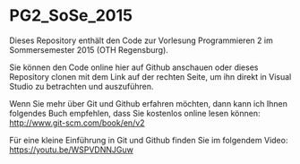 # PG2_SoSe_2015
Dieses Repository enthält den Code zur Vorlesung Programmieren 2 im Sommersemester 2015 (OTH Regensburg).

Sie können den Code online hier auf Github anschauen oder dieses Repository clonen mit dem Link auf der rechten Seite, um
ihn direkt in Visual Studio zu betrachten und auszuführen.

Wenn Sie mehr über Git und Github erfahren möchten, dann kann ich Ihnen folgendes Buch empfehlen, dass Sie kostenlos online lesen können:
http://www.git-scm.com/book/en/v2

Für eine kleine Einführung in Git und Github finden Sie im folgendem Video: https://youtu.be/WSPVDNNJGuw
